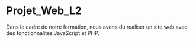# Projet_Web_L2

Dans le cadre de notre formation, nous avons du realiser un site web avec des fonctionnalites JavaScript et PHP.
